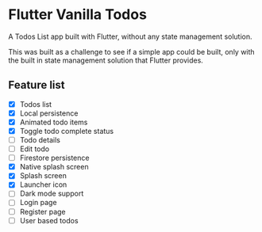 # Flutter Vanilla Todos

A Todos List app built with Flutter, without any state management solution.

This was built as a challenge to see if a simple app could be built, only with the built in state management solution that Flutter provides.

## Feature list

- [x] Todos list
- [x] Local persistence
- [x] Animated todo items
- [x] Toggle todo complete status
- [ ] Todo details
- [ ] Edit todo
- [ ] Firestore persistence
- [x] Native splash screen
- [x] Splash screen
- [x] Launcher icon
- [ ] Dark mode support
- [ ] Login page
- [ ] Register page
- [ ] User based todos
